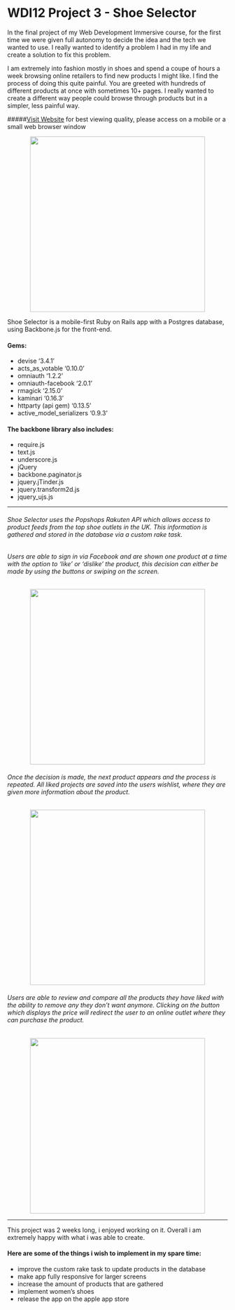 <style type="text/css">
 img {
 display: block;
 margin-left: auto;
 margin-right: auto;
 }
</style>


# WDI12 Project 3 - Shoe Selector

In the final project of my Web Development Immersive course, for the first time we were given full autonomy to decide the idea and the tech we wanted to use. I really wanted to identify a problem I had in my life and create a solution to fix this problem.

I am extremely into fashion mostly in shoes and spend a coupe of hours a week browsing online retailers to find new products I might like. I find the process of doing this quite painful. You are greeted with hundreds of different products at once with sometimes 10+ pages. I really wanted to create a different way people could browse through products but in a simpler, less painful way.

#####[Visit Website](http://shoeselector.herokuapp.com/) for best viewing quality, please access on a mobile or a small web browser window

<!--![image](http://i.imgur.com/olYcuEw.png)-->
<img src="http://i.imgur.com/olYcuEw.png" width="400">

Shoe Selector is a mobile-first Ruby on Rails app with a Postgres database, using Backbone.js for the front-end.

#### Gems:
- devise ‘3.4.1’
- acts_as_votable ‘0.10.0’ 
- omniauth ‘1.2.2’
- omniauth-facebook ‘2.0.1’
- rmagick ‘2.15.0’
- kaminari ‘0.16.3’
- httparty (api gem) ‘0.13.5’
- active_model_serializers ‘0.9.3’

#### The backbone library also includes:
- require.js
- text.js
- underscore.js
- jQuery
- backbone.paginator.js
- jquery.jTinder.js
- jquery.transform2d.js
- jquery_ujs.js

---

###### Shoe Selector uses the Popshops Rakuten API which allows access to product feeds from the top shoe outlets in the UK. This information is gathered and stored in the database via a custom rake task.

###### Users are able to sign in via Facebook and are shown one product at a time with the option to ‘like’ or ‘dislike’ the product, this decision can either be made by using the buttons or swiping on the screen.

<!--![image](http://i.imgur.com/mcWhMbX.png)-->
<img src="http://i.imgur.com/mcWhMbX.png" width="400">

###### Once the decision is made, the next product appears and the process is repeated. All liked projects are saved into the users wishlist, where they are given more information about the product. 

<!--![image](http://i.imgur.com/V3GsZ1l.png)-->
<img src="http://i.imgur.com/V3GsZ1l.png" width="400">

###### Users are able to review and compare all the products they have liked with the ability to remove any they don’t want anymore. Clicking on the button which displays the price will redirect the user to an online outlet where they can purchase the product.

<!--![image](http://i.imgur.com/qNKoBol.png)-->
<img src="http://i.imgur.com/qNKoBol.png" width="400">

---

 This project was 2 weeks long, i enjoyed working on it. Overall i am extremely happy with what i was able to create.

#### Here are some of the things i wish to implement in my spare time:

- improve the custom rake task to update products in the database
- make app fully responsive for larger screens
- increase the amount of products that are gathered
- implement women’s shoes
- release the app on the apple app store
